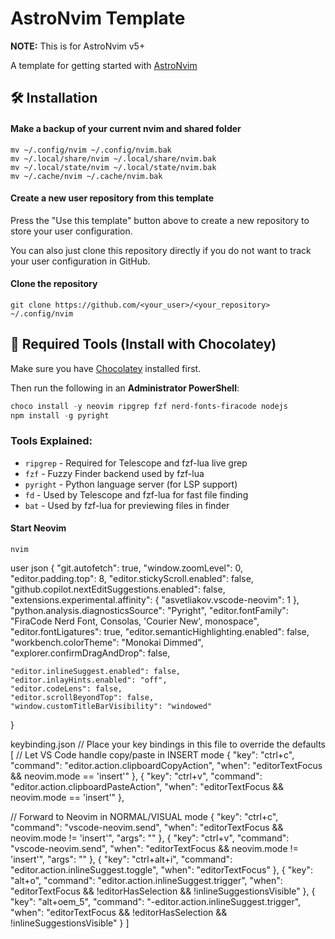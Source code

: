 # AstroNvim Template

**NOTE:** This is for AstroNvim v5+

A template for getting started with [AstroNvim](https://github.com/AstroNvim/AstroNvim)

## 🛠️ Installation

#### Make a backup of your current nvim and shared folder

```shell
mv ~/.config/nvim ~/.config/nvim.bak
mv ~/.local/share/nvim ~/.local/share/nvim.bak
mv ~/.local/state/nvim ~/.local/state/nvim.bak
mv ~/.cache/nvim ~/.cache/nvim.bak
```

#### Create a new user repository from this template

Press the "Use this template" button above to create a new repository to store your user configuration.

You can also just clone this repository directly if you do not want to track your user configuration in GitHub.

#### Clone the repository

```shell
git clone https://github.com/<your_user>/<your_repository> ~/.config/nvim
```

## 🔧 Required Tools (Install with Chocolatey)

Make sure you have [Chocolatey](https://chocolatey.org/install) installed first.

Then run the following in an **Administrator PowerShell**:

```powershell
choco install -y neovim ripgrep fzf nerd-fonts-firacode nodejs
npm install -g pyright
```
### Tools Explained:
- `ripgrep` - Required for Telescope and fzf-lua live grep
- `fzf` - Fuzzy Finder backend used by fzf-lua
- `pyright` - Python language server (for LSP support)
- `fd` - Used by Telescope and fzf-lua for fast file finding
- `bat` - Used by fzf-lua for previewing files in finder


#### Start Neovim

```shell
nvim
```
user json
{
    "git.autofetch": true,
    "window.zoomLevel": 0,
    "editor.padding.top": 8,
    "editor.stickyScroll.enabled": false,
    "github.copilot.nextEditSuggestions.enabled": false,
    "extensions.experimental.affinity": {
        "asvetliakov.vscode-neovim": 1
    },
    "python.analysis.diagnosticsSource": "Pyright",
    "editor.fontFamily": "FiraCode Nerd Font, Consolas, 'Courier New', monospace",
    "editor.fontLigatures": true,
    "editor.semanticHighlighting.enabled": false,
    "workbench.colorTheme": "Monokai Dimmed",
    "explorer.confirmDragAndDrop": false,

    "editor.inlineSuggest.enabled": false,
    "editor.inlayHints.enabled": "off",   
    "editor.codeLens": false,             
    "editor.scrollBeyondTop": false,
    "window.customTitleBarVisibility": "windowed"
}

keybinding.json 
// Place your key bindings in this file to override the defaults
[
  // Let VS Code handle copy/paste in INSERT mode
  {
    "key": "ctrl+c",
    "command": "editor.action.clipboardCopyAction",
    "when": "editorTextFocus && neovim.mode == 'insert'"
  },
  {
    "key": "ctrl+v",
    "command": "editor.action.clipboardPasteAction",
    "when": "editorTextFocus && neovim.mode == 'insert'"
  },

  // Forward to Neovim in NORMAL/VISUAL mode
  {
    "key": "ctrl+c",
    "command": "vscode-neovim.send",
    "when": "editorTextFocus && neovim.mode != 'insert'",
    "args": "<C-c>"
  },
  {
    "key": "ctrl+v",
    "command": "vscode-neovim.send",
    "when": "editorTextFocus && neovim.mode != 'insert'",
    "args": "<C-v>"
  },
  {
  "key": "ctrl+alt+i",
  "command": "editor.action.inlineSuggest.toggle",
  "when": "editorTextFocus"
  },
  {
    "key": "alt+o",
    "command": "editor.action.inlineSuggest.trigger",
    "when": "editorTextFocus && !editorHasSelection && !inlineSuggestionsVisible"
  },
  {
    "key": "alt+oem_5",
    "command": "-editor.action.inlineSuggest.trigger",
    "when": "editorTextFocus && !editorHasSelection && !inlineSuggestionsVisible"
  }
]

